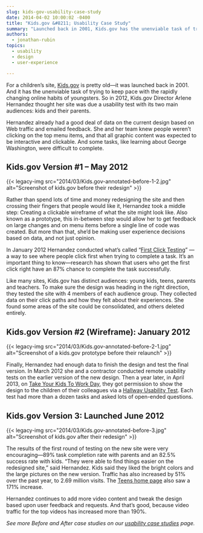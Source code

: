 ```yaml
---
slug: kids-gov-usability-case-study
date: 2014-04-02 10:00:02 -0400
title: "Kids.gov &#8211; Usability Case Study"
summary: "Launched back in 2001, Kids.gov has the unenviable task of trying to keep pace with the rapidly changing online habits of youngsters."
authors:
  - jonathan-rubin
topics:
  - usability
  - design
  - user-experience

---
```


For a children&#8217;s site, <a href="http://kids.usa.gov/">Kids.gov</a> is pretty old—it was launched back in 2001. And it has the unenviable task of trying to keep pace with the rapidly changing online habits of youngsters. So in 2012, Kids.gov Director Arlene Hernandez thought her site was due a usability test with its two main audiences: kids and their parents.

Hernandez already had a good deal of data on the current design based on Web traffic and emailed feedback. She and her team knew people weren&#8217;t clicking on the top menu items, and that all graphic content was expected to be interactive and clickable. And some tasks, like learning about George Washington, were difficult to complete.

## Kids.gov Version #1 &#8211; May 2012

{{< legacy-img src="2014/03/Kids.gov-annotated-before-1-2.jpg" alt="Screenshot of kids.gov before their redesign" >}}

Rather than spend lots of time and money redesigning the site and then crossing their fingers that people would like it, Hernandez took a middle step: Creating a clickable wireframe of what the site might look like. Also known as a prototype, this in-between step would allow her to get feedback on large changes and on menu items before a single line of code was created. But more than that, she’d be making user experience decisions based on data, and not just opinion.

In January 2012 Hernandez conducted what’s called “<a href="http://www.usability.gov/how-to-and-tools/methods/first-click-testing.html">First Click Testing</a>” — a way to see where people click first when trying to complete a task. It’s an important thing to know—research has shown that users who get the first click right have an 87% chance to complete the task successfully.

Like many sites, Kids.gov has distinct audiences: young kids, teens, parents and teachers. To make sure the design was heading in the right direction, they tested the site with 4 members of each audience group. They collected data on their click paths and how they felt about their experiences. She found some areas of the site could be consolidated, and others deleted entirely.

## **Kids.gov Version #2 (Wireframe): January 2012**

{{< legacy-img src="2014/03/Kids.gov-annotated-before-2-1.jpg" alt="Screenshot of a kids.gov prototype before their relaunch" >}}

Finally, Hernandez had enough data to finish the design and test the final version. In March 2012 she and a contractor conducted remote usability tests on the earlier version of the new design. Then a year later, in April 2013, on [Take Your Kids To Work Day](https://digital.gov/2013/04/26/how-to-do-usability-testing-with-kids/), they got permission to show the design to the children of their colleagues via a [Hallway Usability Test](https://digital.gov/2014/02/19/10-tips-for-better-hallway-usability-testing/). Each test had more than a dozen tasks and asked lots of open-ended questions.

## **Kids.gov Version 3: Launched June 2012**

{{< legacy-img src="2014/03/Kids.gov-annotated-before-3.jpg" alt="Screenshot of kids.gov after their redesign" >}}

The results of the first round of testing on the new site were very encouraging—89% task completion rate with parents and an 82.5% success rate with kids. “They were able to find things easier on the redesigned site,” said Hernandez. Kids said they liked the bright colors and the large pictures on the new version. Traffic has also increased by 51% over the past year, to 2.69 million visits. The <a href="http://kids.usa.gov/teens-home/index.html">Teens home page</a> also saw a 171% increase.

Hernandez continues to add more video content and tweak the design based upon user feedback and requests. And that’s good, because video traffic for the top videos has increased more than 190%.

<em>See more Before and After case studies on our [usability case studies](https://digital.gov/resources/digitalgov-user-experience-resources/government-usability-case-studies/) page.</em>
